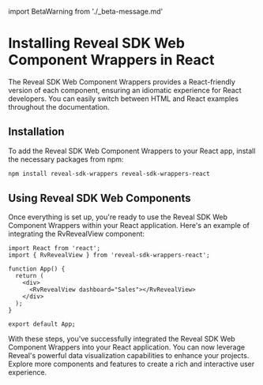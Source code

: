 import BetaWarning from './_beta-message.md'

# Installing Reveal SDK Web Component Wrappers in React

<BetaWarning />

The Reveal SDK Web Component Wrappers provides a React-friendly version of each component, ensuring an idiomatic experience for React developers. You can easily switch between HTML and React examples throughout the documentation.

## Installation

To add the Reveal SDK Web Component Wrappers to your React app, install the necessary packages from npm:

```bash npm2yarn
npm install reveal-sdk-wrappers reveal-sdk-wrappers-react
```

## Using Reveal SDK Web Components

Once everything is set up, you're ready to use the Reveal SDK Web Component Wrappers within your React application. Here's an example of integrating the RvRevealView component:

```tsx
import React from 'react';
import { RvRevealView } from 'reveal-sdk-wrappers-react';

function App() {
  return (
    <div>
      <RvRevealView dashboard="Sales"></RvRevealView>
    </div>
  );
}

export default App;
```

With these steps, you've successfully integrated the Reveal SDK Web Component Wrappers into your React application. You can now leverage Reveal's powerful data visualization capabilities to enhance your projects. Explore more components and features to create a rich and interactive user experience.